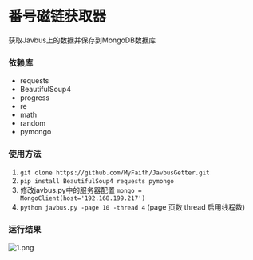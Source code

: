 # 番号磁链获取器
获取Javbus上的数据并保存到MongoDB数据库

### 依赖库
- requests
- BeautifulSoup4
- progress
- re
- math
- random
- pymongo

### 使用方法
1. `git clone https://github.com/MyFaith/JavbusGetter.git`
2. `pip install BeautifulSoup4 requests pymongo`
3. 修改javbus.py中的服务器配置 `mongo = MongoClient(host='192.168.199.217')`
4. `python javbus.py -page 10 -thread 4` (page 页数 thread 启用线程数)

### 运行结果
![1.png](https://ooo.0o0.ooo/2017/03/04/58ba86e297b31.png)
